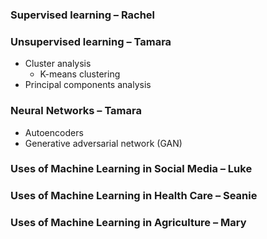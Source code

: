 ### Supervised learning – Rachel



### Unsupervised learning – Tamara
- Cluster analysis
  - K-means clustering
- Principal components analysis
### Neural Networks – Tamara
- Autoencoders
- Generative adversarial network (GAN)

### Uses of Machine Learning in Social Media – Luke



### Uses of Machine Learning in Health Care – Seanie 



### Uses of Machine Learning in Agriculture – Mary 
